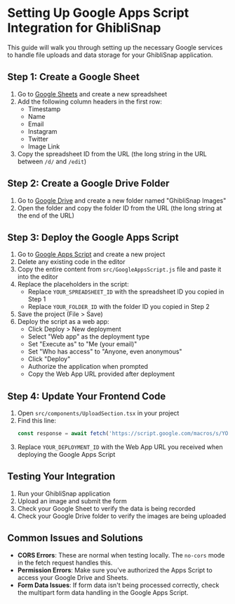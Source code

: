 
# Setting Up Google Apps Script Integration for GhibliSnap

This guide will walk you through setting up the necessary Google services to handle file uploads and data storage for your GhibliSnap application.

## Step 1: Create a Google Sheet

1. Go to [Google Sheets](https://sheets.google.com) and create a new spreadsheet
2. Add the following column headers in the first row:
   - Timestamp
   - Name
   - Email
   - Instagram
   - Twitter
   - Image Link
3. Copy the spreadsheet ID from the URL (the long string in the URL between `/d/` and `/edit`)

## Step 2: Create a Google Drive Folder

1. Go to [Google Drive](https://drive.google.com) and create a new folder named "GhibliSnap Images"
2. Open the folder and copy the folder ID from the URL (the long string at the end of the URL)

## Step 3: Deploy the Google Apps Script

1. Go to [Google Apps Script](https://script.google.com) and create a new project
2. Delete any existing code in the editor
3. Copy the entire content from `src/GoogleAppsScript.js` file and paste it into the editor
4. Replace the placeholders in the script:
   - Replace `YOUR_SPREADSHEET_ID` with the spreadsheet ID you copied in Step 1
   - Replace `YOUR_FOLDER_ID` with the folder ID you copied in Step 2
5. Save the project (File > Save)
6. Deploy the script as a web app:
   - Click Deploy > New deployment
   - Select "Web app" as the deployment type
   - Set "Execute as" to "Me (your email)"
   - Set "Who has access" to "Anyone, even anonymous"
   - Click "Deploy"
   - Authorize the application when prompted
   - Copy the Web App URL provided after deployment

## Step 4: Update Your Frontend Code

1. Open `src/components/UploadSection.tsx` in your project
2. Find this line:
   ```javascript
   const response = await fetch('https://script.google.com/macros/s/YOUR_DEPLOYMENT_ID/exec', {
   ```
3. Replace `YOUR_DEPLOYMENT_ID` with the Web App URL you received when deploying the Google Apps Script

## Testing Your Integration

1. Run your GhibliSnap application
2. Upload an image and submit the form
3. Check your Google Sheet to verify the data is being recorded
4. Check your Google Drive folder to verify the images are being uploaded

## Common Issues and Solutions

- **CORS Errors**: These are normal when testing locally. The `no-cors` mode in the fetch request handles this.
- **Permission Errors**: Make sure you've authorized the Apps Script to access your Google Drive and Sheets.
- **Form Data Issues**: If form data isn't being processed correctly, check the multipart form data handling in the Google Apps Script.
